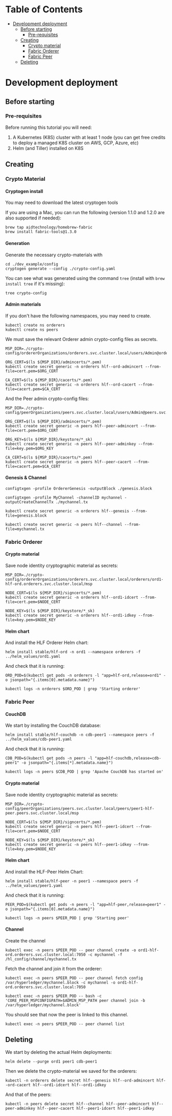 Table of Contents
=================

   * [Development deployment](#development-deployment)
      * [Before starting](#before-starting)
         * [Pre-requisites](#pre-requisites)
      * [Creating](#creating)
         * [Crypto material](#crypto-material)
         * [Fabric Orderer](#fabric-orderer)
         * [Fabric Peer](#fabric-peer)
      * [Deleting](#deleting)

# Development deployment

## Before starting

### Pre-requisites

Before running this tutorial you will need:

1) A Kubernetes (K8S) cluster with at least 1 node (you can get free credits to deploy a managed K8S cluster on AWS, GCP, Azure, etc)
2) Helm (and Tiller) installed on K8S

## Creating

### Crypto Material

#### Cryptogen install

You may need to download the latest cryptogen tools

If you are using a Mac, you can run the following (version 1.1.0 and 1.2.0 are also supported if needed):

    brew tap aidtechnology/homebrew-fabric
    brew install fabric-tools@1.3.0

#### Generation

Generate the necessary crypto-materials with

    cd ./dev_example/config
    cryptogen generate --config ./crypto-config.yaml

You can see what was generated using the command `tree` (install with `brew install tree` if it's missing):

    tree crypto-config

#### Admin materials

If you don't have the following namespaces, you may need to create.

    kubectl create ns orderers
    kubectl create ns peers

We must save the relevant Orderer admin crypto-config files as secrets.

    MSP_DIR=./crypto-config/ordererOrganizations/orderers.svc.cluster.local/users/Admin@orderers.svc.cluster.local/msp

    ORG_CERT=$(ls ${MSP_DIR}/admincerts/*.pem)
    kubectl create secret generic -n orderers hlf--ord-admincert --from-file=cert.pem=$ORG_CERT

    CA_CERT=$(ls ${MSP_DIR}/cacerts/*.pem)
    kubectl create secret generic -n orderers hlf--ord-cacert --from-file=cacert.pem=$CA_CERT

And the Peer admin crypto-config files:

    MSP_DIR=./crypto-config/peerOrganizations/peers.svc.cluster.local/users/Admin@peers.svc.cluster.local/msp

    ORG_CERT=$(ls ${MSP_DIR}/admincerts/*.pem)
    kubectl create secret generic -n peers hlf--peer-admincert --from-file=cert.pem=$ORG_CERT

    ORG_KEY=$(ls ${MSP_DIR}/keystore/*_sk)
    kubectl create secret generic -n peers hlf--peer-adminkey --from-file=key.pem=$ORG_KEY

    CA_CERT=$(ls ${MSP_DIR}/cacerts/*.pem)
    kubectl create secret generic -n peers hlf--peer-cacert --from-file=cacert.pem=$CA_CERT

#### Genesis & Channel

    configtxgen -profile OrdererGenesis -outputBlock ./genesis.block

    configtxgen -profile MyChannel -channelID mychannel -outputCreateChannelTx ./mychannel.tx

    kubectl create secret generic -n orderers hlf--genesis --from-file=genesis.block

    kubectl create secret generic -n peers hlf--channel --from-file=mychannel.tx

### Fabric Orderer

#### Crypto material

Save node identity cryptographic material as secrets:

    MSP_DIR=./crypto-config/ordererOrganizations/orderers.svc.cluster.local/orderers/ord1-hlf-ord.orderers.svc.cluster.local/msp

    NODE_CERT=$(ls ${MSP_DIR}/signcerts/*.pem)
    kubectl create secret generic -n orderers hlf--ord1-idcert --from-file=cert.pem=$NODE_CERT

    NODE_KEY=$(ls ${MSP_DIR}/keystore/*_sk)
    kubectl create secret generic -n orderers hlf--ord1-idkey --from-file=key.pem=$NODE_KEY

#### Helm chart

And install the HLF Orderer Helm chart:

    helm install stable/hlf-ord -n ord1 --namespace orderers -f ../helm_values/ord1.yaml

And check that it is running:

    ORD_POD=$(kubectl get pods -n orderers -l "app=hlf-ord,release=ord1" -o jsonpath="{.items[0].metadata.name}")

    kubectl logs -n orderers $ORD_POD | grep 'Starting orderer'

### Fabric Peer

#### CouchDB

We start by installing the CouchDB database:

    helm install stable/hlf-couchdb -n cdb-peer1 --namespace peers -f ../helm_values/cdb-peer1.yaml

And check that it is running:

    CDB_POD=$(kubectl get pods -n peers -l "app=hlf-couchdb,release=cdb-peer1" -o jsonpath="{.items[*].metadata.name}")

    kubectl logs -n peers $CDB_POD | grep 'Apache CouchDB has started on'

#### Crypto material

Save node identity cryptographic material as secrets:

    MSP_DIR=./crypto-config/peerOrganizations/peers.svc.cluster.local/peers/peer1-hlf-peer.peers.svc.cluster.local/msp

    NODE_CERT=$(ls ${MSP_DIR}/signcerts/*.pem)
    kubectl create secret generic -n peers hlf--peer1-idcert --from-file=cert.pem=$NODE_CERT

    NODE_KEY=$(ls ${MSP_DIR}/keystore/*_sk)
    kubectl create secret generic -n peers hlf--peer1-idkey --from-file=key.pem=$NODE_KEY

#### Helm chart

And install the HLF-Peer Helm Chart:

    helm install stable/hlf-peer -n peer1 --namespace peers -f ../helm_values/peer1.yaml

And check that it is running:

    PEER_POD=$(kubectl get pods -n peers -l "app=hlf-peer,release=peer1" -o jsonpath="{.items[0].metadata.name}")

    kubectl logs -n peers $PEER_POD | grep 'Starting peer'

#### Channel

Create the channel

    kubectl exec -n peers $PEER_POD -- peer channel create -o ord1-hlf-ord.orderers.svc.cluster.local:7050 -c mychannel -f /hl_config/channel/mychannel.tx

Fetch the channel and join it from the orderer:

    kubectl exec -n peers $PEER_POD -- peer channel fetch config /var/hyperledger/mychannel.block -c mychannel -o ord1-hlf-ord.orderers.svc.cluster.local:7050

    kubectl exec -n peers $PEER_POD -- bash -c 'CORE_PEER_MSPCONFIGPATH=$ADMIN_MSP_PATH peer channel join -b /var/hyperledger/mychannel.block'

You should see that now the peer is linked to this channel.

    kubectl exec -n peers $PEER_POD -- peer channel list

## Deleting

We start by deleting the actual Helm deployments:

    helm delete --purge ord1 peer1 cdb-peer1

Then we delete the crypto-material we saved for the orderers:

    kubectl -n orderers delete secret hlf--genesis hlf--ord-admincert hlf--ord-cacert hlf--ord1-idcert hlf--ord1-idkey

And that of the peers:

    kubectl -n peers delete secret hlf--channel hlf--peer-admincert hlf--peer-adminkey hlf--peer-cacert hlf--peer1-idcert hlf--peer1-idkey
